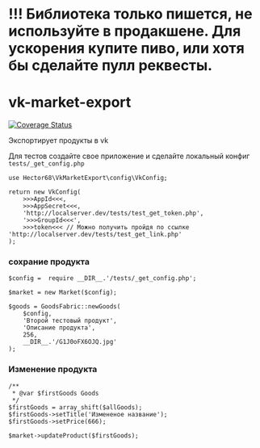 # !!! Библиотека только пишется, не используйте в продакшене. Для ускорения купите пиво, или хотя бы сделайте пулл реквесты.

# vk-market-export

[![Coverage Status](https://coveralls.io/repos/github/Hector68/vk-market-export/badge.svg?branch=master)](https://coveralls.io/github/Hector68/vk-market-export?branch=master)

Экспортирует продукты в vk

Для тестов создайте свое приложение и сделайте локальный конфиг `tests/_get_config.php`
```
use Hector68\VkMarketExport\config\VkConfig;

return new VkConfig(
    >>>AppId<<<,
    >>>AppSecret<<<,
    'http://localserver.dev/tests/test_get_token.php',
    '>>>GroupId<<<',
    >>>token<<< // Можно получить пройдя по ссылке 'http://localserver.dev/tests/test_get_link.php'
);
```


### сохрание продукта
```
$config =  require __DIR__.'/tests/_get_config.php';

$market = new Market($config);

$goods = GoodsFabric::newGoods(
    $config,
    'Второй тестовый продукт',
    'Описание продукта',
    256,
    __DIR__.'/G1J0oFX6OJQ.jpg'
);

```


### Изменение продукта

```
/**
 * @var $firstGoods Goods
 */
$firstGoods = array_shift($allGoods);
$firstGoods->setTitle('Измененое название');
$firstGoods->setPrice(666);

$market->updateProduct($firstGoods);
```